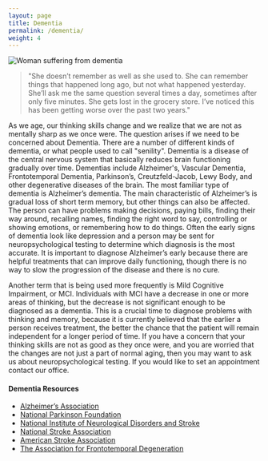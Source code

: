 ```yaml
---
layout: page
title: Dementia
permalink: /dementia/
weight: 4
---
```

![Woman suffering from dementia](../images/woman-with-dementia.jpg)

> "She doesn’t remember as well as she used to. She can remember things
> that happened long ago, but not what happened yesterday. She’ll ask
> me the same question several times a day, sometimes after only five
> minutes. She gets lost in the grocery store. I’ve noticed this
> has been getting worse over the past two years."

As we age, our thinking skills change and we realize that we are not
as mentally sharp as we once were. The question arises if we need to be 
concerned about Dementia. There are a number of different kinds of dementia, 
or what people used to call "senility". Dementia is a disease of the central
nervous system that basically reduces brain functioning gradually over
time. Dementias include Alzheimer's, Vascular Dementia, Frontotemporal Dementia, 
Parkinson’s, Creutzfeld-Jacob, Lewy Body, and other degenerative diseases of the brain. 
The most familiar type of dementia is Alzheimer’s dementia. The main characteristic of 
Alzheimer’s is gradual loss of short term memory, but other things can also be
affected. The person can have problems making decisions, paying bills,
finding their way around, recalling names, finding the right word to
say, controlling or showing emotions, or remembering how to do
things. Often the early signs of dementia look like depression and a
person may be sent for neuropsychological testing to determine which
diagnosis is the most accurate. It is important to diagnose
Alzheimer’s early because there are helpful treatments that can improve daily functioning, 
though there is no way to slow the progression of the disease and there is no cure.

Another term that is being used more frequently is Mild Cognitive
Impairment, or MCI. Individuals with MCI have a decrease in one or
more areas of thinking, but the decrease is not significant enough to
be diagnosed as a dementia. This is a crucial time to diagnose
problems with thinking and memory, because it is currently believed
that the earlier a person receives treatment, the better the chance
that the patient will remain independent for a longer period of time.
If you have a concern that your thinking skills are not as good as they once were,
and you are worried that the changes are not just a part of normal
aging, then you may want to ask us about neuropsychological
testing. If you would like to set an appointment contact our office.

#### Dementia Resources
* [Alzheimer’s Association](http://www.alz.org)
* [National Parkinson Foundation](http://www.parkinson.org)
* [National Institute of Neurological Disorders and Stroke](http://www.ninds.nih.gov/)
* [National Stroke Association](http://www.stroke.org)
* [American Stroke Association](http://www.strokeassociation.org)
* [The Association for Frontotemporal Degeneration](http://www.theaftd.org/)
